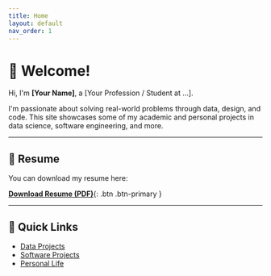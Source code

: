```yaml
---
title: Home
layout: default
nav_order: 1
---
```


# 👋 Welcome!

Hi, I'm **[Your Name]**, a [Your Profession / Student at ...].

I'm passionate about solving real-world problems through data, design, and code. This site showcases some of my academic and personal projects in data science, software engineering, and more.

---

## 📄 Resume

You can download my resume here:

[**Download Resume (PDF)**](/assets/resume.pdf){: .btn .btn-primary }

---

## 📌 Quick Links

- [Data Projects](./data-project)
- [Software Projects](./software-project)
- [Personal Life](./personal-life)